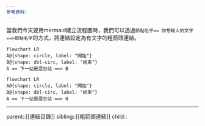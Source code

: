 ```yaml
---
參考資料:
---
```

當我們今天要用mermaid建立流程圖時，我們可以透過`節點名字== 你想輸入的文字 ==>節點名字`的方式，將連結設定為有文字的粗箭頭連結。
```Mermaid
flowchart LR
A@{shape: circle, label: "開始"}
B@{shape: dbl-circ, label: "結束"}
A == 下一站是澀谷站 ==> B
```
```mermaid
flowchart LR
A@{shape: circle, label: "開始"}
B@{shape: dbl-circ, label: "結束"}
A == 下一站是澀谷站 ==> B
```
- - -
parent::[[連結目錄]]
sibling::[[粗箭頭連結]]
child::